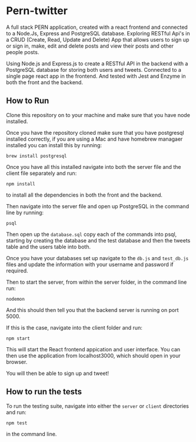 # Pern-twitter

A full stack PERN application, created with a react frontend and connected to a Node.Js, Express and PostgreSQL database. Exploring RESTful Api's in a CRUD (Create, Read, Update and Delete) App that allows users to sign up or sign in, make, edit and delete posts and view their posts and other people posts.

Using Node.js and Express.js to create a RESTful API in the backend with a PostgreSQL database for storing both users and tweets. Connected to a single page react app in the frontend. And tested with Jest and Enzyme in both the front and the backend.

## How to Run

Clone this repository on to your machine and make sure that you have node installed.

Once you have the repository cloned make sure that you have postgresql installed correctly, if you are using a Mac and have homebrew managaer installed you can install this by running:

```
brew install postgresql
```

Once you have all this installed navigate into both the server file and the client file separately and run:

```
npm install
```

to install all the dependencies in both the front and the backend.

Then navigate into the server file and open up PostgreSQL in the command line by running:

```
psql
```

Then open up the `database.sql`  copy each of the commands into psql, starting by creating the database and the test database and then the tweets table and the users table into both.

Once you have your databases set up navigate to the `db.js` and `test_db.js` files and update the information with your username and password if required.

Then to start the server, from within the server folder, in the command line run:

```
nodemon
```

And this should then tell you that the backend server is running on port 5000. 

If this is the case, navigate into the client folder and run:

```
npm start
```

This will start the React frontend appication and user interface. You can then use the application from localhost3000, which should open in your browser.

You will then be able to sign up and tweet!

## How to run the tests

To run the testing suite, navigate into either the `server` or `client` directories and run:

```
npm test
```

in the command line.
